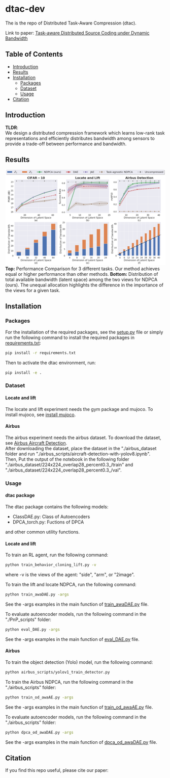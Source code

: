# dtac-dev
The is the repo of Distributed Task-Aware Compression (dtac). 

Link to paper: [Task-aware Distributed Source Coding under Dynamic Bandwidth](https://arxiv.org/abs/2106.06882)
## Table of Contents
- [Introduction](#introduction)
- [Results](#results)
- [Installation](#installation)
  - [Packages](#packages)
  - [Dataset](#dataset)
  - [Usage](#usage)
- [Citation](#citation)

## Introduction
**TLDR**: \
We design a distributed compression framework which learns low-rank task representations and efficiently distributes bandwidth among sensors to provide a trade-off between performance and bandwidth.

## Results
![results](./plots/results.png "results")
**Top:** Performance Comparison for 3 different tasks. Our method achieves equal or higher performance than other methods. 
**Bottom:** Distribution of total available bandwidth (latent space) among the two views for NDPCA (ours). The unequal allocation highlights the difference in the importance of the views for a given task.


## Installation
### Packages
For the installation of the required packages, see the [setup.py](setup.py) file or simply run the following command to install the required packages in [requirements.txt](requirements.txt):
```bash
pip install -r requirements.txt
```

Then to activate the dtac environment, run:
```bash
pip install -e .
```

### Dataset
#### Locate and lift
The locate and lift experiment needs the gym package and mujoco. To install mujoco, see [install mujoco](https://github.com/openai/mujoco-py).

#### Airbus
The airbus experiment needs the airbus dataset. To download the dataset, see [Airbus Aircraft Detection](https://www.kaggle.com/datasets/airbusgeo/airbus-aircrafts-sample-dataset). \
After downloading the dataset, place the dataset in the "./airbus_dataset
 folder and run "./airbus_scripts/aircraft-detection-with-yolov8.ipynb". \
Then, Put the output of the notebook in the following folder
"./airbus_dataset/224x224_overlap28_percent0.3_/train" and "./airbus_dataset/224x224_overlap28_percent0.3_/val".

### Usage

#### dtac package
The dtac package contains the following models:
* ClassDAE.py: Class of Autoencoders
* DPCA_torch.py: Fuctions of DPCA

and other common utility functions.

#### Locate and lift
To train an RL agent, run the following command:
```bash
python train_behavior_cloning_lift.py -v
```
where -v is the views of the agent: "side", "arm", or "2image".

To train the lift and locate NDPCA, run the following command:
```bash
python train_awaDAE.py -args
```
See the -args examples in the main function of [train_awaDAE.py](PnP_scripts/train_awaDAE.py) file.

To evaluate autoencoder models, run the following command in the "./PnP_scripts" folder:
```bash
python eval_DAE.py -args
```
See the -args examples in the main function of [eval_DAE.py](PnP_scripts/eval_DAE.py) file.

#### Airbus
To train the object detection (Yolo) model, run the following command:
```bash
python airbus_scripts/yolov1_train_detector.py
```

To train the Airbus NDPCA, run the following command in the "./airbus_scripts" folder:
```bash
python train_od_awaAE.py -args
```
See the -args examples in the main function of [train_od_awaAE.py](airbus_scripts/train_od_awaAE.py) file.

To evaluate autoencoder models, run the following command in the "./airbus_scripts" folder:
```bash
python dpca_od_awaDAE.py -args
```
See the -args examples in the main function of [dpca_od_awaDAE.py](airbus_scripts/dpca_od_awaDAE.py) file.

## Citation
If you find this repo useful, please cite our paper:
```

```